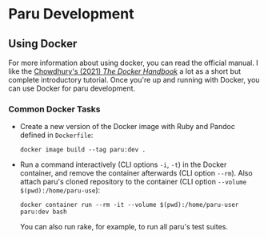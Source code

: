 # Paru Development

## Using Docker

For more information about using docker, you can read the official manual. I
like the [Chowdhury's (2021) *The Docker
Handbook*](https://www.freecodecamp.org/news/the-docker-handbook/) a lot as a short but
complete introductory tutorial. Once you're up and running with Docker, you
can use Docker for paru development.

### Common Docker Tasks

- Create a new version of the Docker image with Ruby and Pandoc defined in
  `Dockerfile`:

  ```{.bash}
  docker image build --tag paru:dev .
  ```

- Run a command interactively (CLI options `-i`, `-t`) in the Docker container, and remove the container afterwards
  (CLI option `--rm`). Also attach paru's cloned repository to the container
  (CLI option `--volume $(pwd):/home/paru-use`):

  ```{.bash}
  docker container run --rm -it --volume $(pwd):/home/paru-user paru:dev bash
  ```

  You can also run rake, for example, to run all paru's test suites.
